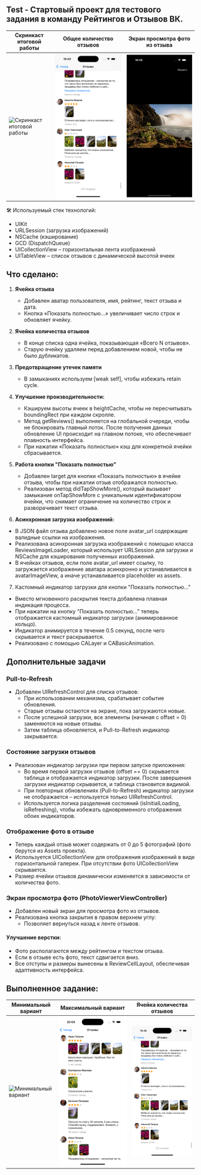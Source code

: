 ## Test - Стартовый проект для тестового задания в команду Рейтингов и Отзывов ВК.

Скринкаст итоговой работы|Общее количество отзывов|Экран просмотра фото из отзыва
-|-|-
![Скринкаст итоговой работы](/Screenshots/vid_1.gif) | ![Общее количество отзывов](/Screenshots/all.png) | ![Экран просмотра фото из отзыва](/Screenshots/full.png)

🛠 Используемый стек технологий:
- UIKit
- URLSession (загрузка изображений)
- NSCache (кэширование)
- GCD (DispatchQueue)
- UICollectionView – горизонтальная лента изображений
- UITableView – список отзывов с динамической высотой ячеек


## Что сделано:
1. **Ячейка отзыва**
   - Добавлен аватар пользователя, имя, рейтинг, текст отзыва и дата.
   - Кнопка «Показать полностью...» увеличивает число строк и обновляет ячейку.

2. **Ячейка количества отзывов**
   - В конце списка одна ячейка, показывающая «Всего N отзывов».
   - Старую ячейку удаляем перед добавлением новой, чтобы не было дубликатов.

3. **Предотвращение утечек памяти**
   - В замыканиях используем [weak self], чтобы избежать retain cycle.

4. **Улучшение производительности:**
   - Кэшируем высоты ячеек в heightCache, чтобы не пересчитывать boundingRect при каждом скролле.
   - Метод getReviews() выполняется на глобальной очереди, чтобы не блокировать главный поток. После получения данных обновление UI происходит на главном потоке, что обеспечивает плавность интерфейса.
   - При нажатии «Показать полностью» кэш для конкретной ячейки сбрасывается.

5. **Работа кнопки "Показать полностью"**
   - Добавлен target для кнопки «Показать полностью» в ячейке отзыва, чтобы при нажатии отзыв отображался полностью.
   - Реализован метод didTapShowMore(), который вызывает замыкание onTapShowMore с уникальным идентификатором ячейки, что снимает ограничение на количество строк и разворачивает текст отзыва.

6. **Асинхронная загрузка изображений:**
  - В JSON файл отзыва добавлено новое поле avatar_url содержащие валидные ссылки на изображения.
  - Реализована асинхронная загрузка изображений с помощью класса ReviewsImageLoader, который использует URLSession для загрузки и NSCache для кэширования полученных изображений.
  - В ячейках отзывов, если поле avatar_url имеет ссылку, то загружается изображение аватара асинхронно и устанавливается в avatarImageView, а иначе устанавливается placeholder из assets.
7. Кастомный индикатор загрузки для кнопки "Показать полностью..."

- Вместо мгновенного раскрытия текста добавлена плавная индикация процесса.
- При нажатии на кнопку "Показать полностью..." теперь отображается кастомный индикатор загрузки (анимированное кольцо).
- Индикатор анимируется в течение 0.5 секунд, после чего скрывается и текст раскрывается.
- Реализовано с помощью CALayer и CABasicAnimation.

## Дополнительные задачи

### Pull-to-Refresh
- Добавлен UIRefreshControl для списка отзывов:
  - При использовании механизма, срабатывает событие обновления.
  - Старые отзывы остаются на экране, пока загружаются новые.
  - После успешной загрузки, все элементы (начиная с offset = 0) заменяются на новые отзывы.
  - Затем таблица обновляется, и Pull-to-Refresh индикатор закрывается.

### Состояние загрузки отзывов

- Реализован индикатор загрузки при первом запуске приложения:
  - Во время первой загрузки отзывов (offset == 0) скрывается таблица и отображается индикатор загрузки. После завершения загрузки индикатор скрывается, и таблица становится видимой.
  - При повторных обновлениях (Pull-to-Refresh) индикатор загрузки не отображается – используется только UIRefreshControl.
  - Используется логика разделения состояний (isInitialLoading, isRefreshing), чтобы избежать одновременного отображения обоих индикаторов.

### Отображение фото в отзыве

- Теперь каждый отзыв может содержать от 0 до 5 фотографий (фото берутся из Assets проекта).
- Используется UICollectionView для отображения изображений в виде горизонтальной галереи. При отсутствии фото UICollectionView скрывается.
- Размер ячейки отзывов динамически изменяется в зависимости от количества фото.

### Экран просмотра фото (PhotoViewerViewController)
- Добавлен новый экран для просмотра фото из отзывов.
- Реализована кнопка закрытия в правом верхнем углу:
  - Позволяет вернуться назад к ленте отзывов.

#### Улучшение верстки:
- Фото располагаются между рейтингом и текстом отзыва.
- Если в отзыве есть фото, текст сдвигается вниз.
- Все отступы и размеры вынесены в ReviewCellLayout, обеспечивая адаптивность интерфейса.


## Выполненное задание:

Минимальный вариант|Максимальный вариант|Ячейка количества отзывов
-|-|-
![Минимальный вариант](/Screenshots/1.png) | ![Максимальный вариант](/Screenshots/max.png) | ![Ячейка количества отзывов](/Screenshots/all.png)
